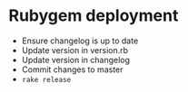 # Rubygem deployment

* Ensure changelog is up to date
* Update version in version.rb
* Update version in changelog
* Commit changes to master
* `rake release`
